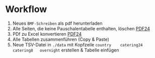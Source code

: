 # Workflow

1. Neues `BMF-Schreiben` als pdf herunterladen
2. Alle Seiten, die keine Pauschalentabelle enthalten, löschen [PDF24](https://tools.pdf24.org/de/seiten-entfernen)
3. PDf zu Excel konvertieren [PDF24](https://tools.pdf24.org/de/von-pdf-umwandeln)
4. Alle Tabellen zusammenführen (Copy & Paste)
5. Neue TSV-Datei in `./data` mit Kopfzeile `country	catering24	catering8	overnight` erstellen & Tabelle einfügen

